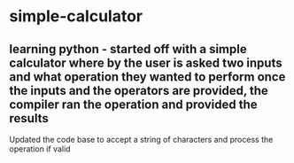 # simple-calculator
learning python - started off with a simple calculator where by the user is asked two inputs and what operation they wanted to perform
once the inputs and the operators are provided, the compiler ran the operation and provided the results
------------------
Updated the code base to accept a string of characters and process the operation if valid
